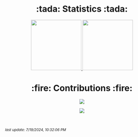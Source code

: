 <h1 align="center"> :tada: Statistics :tada: </h1>
<p align="center">
  <a href="https://github.com/AnthonyARJONA">
    <img src="https://github-readme-stats.vercel.app/api?username=AnthonyARJONA&show_icons=false&bg_color=0d1117&text_color=ededed&border_color=5a5a5a" height="165">
  </a>
  <a href="https://github.com/AnthonyARJONA">
    <img src="https://github-readme-stats.vercel.app/api/top-langs/?username=AnthonyARJONA&layout=compact&bg_color=0d1117&text_color=ededed&border_color=444"  height="165">
  </a>
</p>
<h1 align="center"> :fire: Contributions :fire: </h1>
<p align="center">
  <a href="https://github.com/AnthonyARJONA">
    <img src="http://github-readme-streak-stats.herokuapp.com?user=AnthonyARJONA&theme=react&background=0d1117&border=666">
  </a>  
</p>
<div align="center">
  <a href="https://github.com/AnthonyARJONA">
    <img src="https://shields-io-visitor-counter.herokuapp.com/badge?page=aHR0cHM6Ly9naXRodWIuY29tL0FudGhvbnlBUkpPTkEv&style=for-the-badge">
  </a>
</div>

<br><br>*<small>last update: 7/19/2024, 10:32:06 PM </small>*
